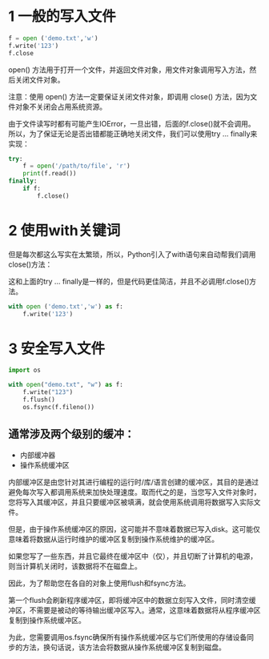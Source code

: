 # 1 一般的写入文件

```python
f = open ('demo.txt','w')
f.write('123')
f.close
```

open() 方法用于打开一个文件，并返回文件对象，用文件对象调用写入方法，然后关闭文件对象。

注意：使用 open() 方法一定要保证关闭文件对象，即调用 close() 方法，因为文件对象不关闭会占用系统资源。

由于文件读写时都有可能产生IOError，一旦出错，后面的f.close()就不会调用。所以，为了保证无论是否出错都能正确地关闭文件，我们可以使用try ... finally来实现：

```python
try:
    f = open('/path/to/file', 'r')
    print(f.read())
finally:
    if f:
        f.close()
```
# 2 使用with关键词
但是每次都这么写实在太繁琐，所以，Python引入了with语句来自动帮我们调用close()方法：

这和上面的try ... finally是一样的，但是代码更佳简洁，并且不必调用f.close()方法。
```python
with open ('demo.txt','w') as f:
    f.write('123')
```
# 3 安全写入文件
```python
import os

with open("demo.txt", "w") as f:
    f.write("123")
    f.flush()
    os.fsync(f.fileno())
```
## 通常涉及两个级别的缓冲：

- 内部缓冲器
- 操作系统缓冲区

内部缓冲区是由您针对其进行编程的运行时/库/语言创建的缓冲区，其目的是通过避免每次写入都调用系统来加快处理速度。取而代之的是，当您写入文件对象时，您将写入其缓冲区，并且只要缓冲区被填满，就会使用系统调用将数据写入实际文件。

但是，由于操作系统缓冲区的原因，这可能并不意味着数据已写入disk。这可能仅意味着将数据从运行时维护的缓冲区复制到操作系统维护的缓冲区。

如果您写了一些东西，并且它最终在缓冲区中（仅），并且切断了计算机的电源，则当计算机关闭时，该数据将不在磁盘上。

因此，为了帮助您在各自的对象上使用flush和fsync方法。

第一个flush会刷新程序缓冲区，即将缓冲区中的数据立刻写入文件，同时清空缓冲区，不需要是被动的等待输出缓冲区写入。通常，这意味着数据将从程序缓冲区复制到操作系统缓冲区。

为此，您需要调用os.fsync确保所有操作系统缓冲区与它们所使用的存储设备同步的方法，换句话说，该方法会将数据从操作系统缓冲区复制到磁盘。